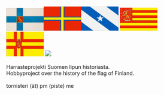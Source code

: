 <img src="img/1920_kartonki_valtio_pieni.jpg" style="width: 100px;"><img src="img/1863_dagbladet.jpg" style="width: 100px;"><img src="img/1863_topelius_kirje.jpg" style="width: 100px;">
<img src="img/sorto_satakunta.jpg" style="width: 100px;">
<img src="img/sorto_pekkala.jpg" style="width: 100px;">
<img src="img/1917_helsingin_suomalainen_seura" style="width: 100px;"> <br><br>
Harrasteprojekti Suomen lipun historiasta. <br>
Hobbyproject over the history of the flag of Finland. <br><br>
tornisteri (ät) pm (piste) me
